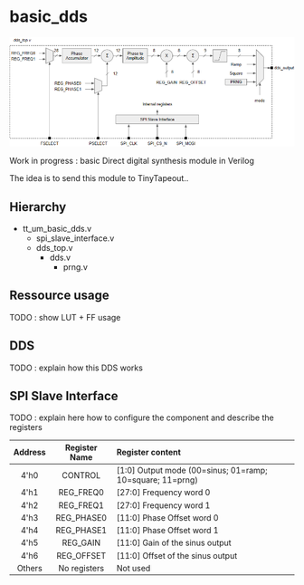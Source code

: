 # basic_dds

![alt text](./schematic.png)

Work in progress : basic Direct digital synthesis module in Verilog

The idea is to send this module to TinyTapeout..

## Hierarchy

- tt_um_basic_dds.v
  - spi_slave_interface.v
  - dds_top.v
    - dds.v
      - prng.v

## Ressource usage

TODO : show LUT + FF usage

## DDS

TODO : explain how this DDS works

## SPI Slave Interface

TODO : explain here how to configure the component and describe the registers

| Address           | Register Name | Register content                                          |
| :---------------: |:-------------:| :---------------------------------------------------------|
| 4'h0              | CONTROL       | [1:0] Output mode (00=sinus; 01=ramp; 10=square; 11=prng) |
| 4'h1              | REG_FREQ0     | [27:0] Frequency word 0                                   |
| 4'h2              | REG_FREQ1     | [27:0] Frequency word 1                                   |
| 4'h3              | REG_PHASE0    | [11:0] Phase Offset word 0                                |
| 4'h4              | REG_PHASE1    | [11:0] Phase Offset word 1                                |
| 4'h5              | REG_GAIN      | [11:0] Gain of the sinus output                           |
| 4'h6              | REG_OFFSET    | [11:0] Offset of the sinus output                         |
| Others            | No registers  | Not used                                                  |
